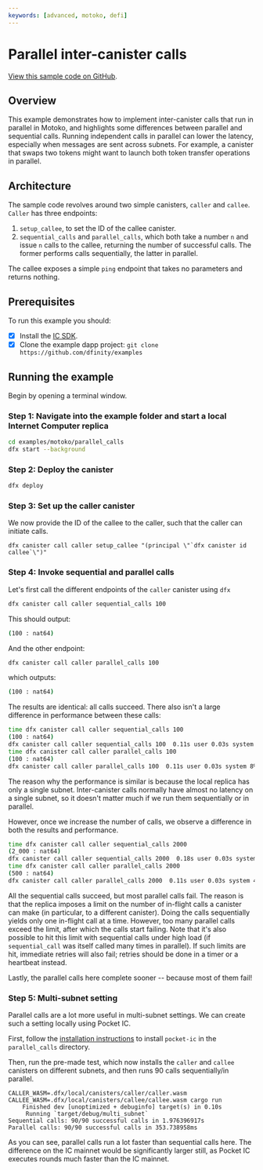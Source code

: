 ```yaml
---
keywords: [advanced, motoko, defi]
---
```


# Parallel inter-canister calls

[View this sample code on GitHub](https://github.com/dfinity/examples/tree/master/motoko/parallel_calls).

## Overview

This example demonstrates how to implement inter-canister calls that run in parallel in Motoko, and highlights some differences between parallel and sequential calls. Running independent calls in parallel can lower the latency, especially when messages are sent across subnets. For example, a canister that swaps two tokens might want to launch both token transfer operations in parallel.

## Architecture

The sample code revolves around two simple canisters, `caller` and `callee`. `Caller` has three endpoints:
1. `setup_callee`, to set the ID of the callee canister.
2. `sequential_calls` and `parallel_calls`, which both take a number `n` and issue `n` calls to the callee, returning the number of successful calls. The former performs calls sequentially, the latter in parallel.

The callee exposes a simple `ping` endpoint that takes no parameters and returns nothing.

## Prerequisites

To run this example you should:

- [x] Install the [IC SDK](https://internetcomputer.org/docs/current/developer-docs/setup/install/index.mdx).
- [x] Clone the example dapp project: `git clone https://github.com/dfinity/examples`

## Running the example

Begin by opening a terminal window.

### Step 1: Navigate into the example folder and start a local Internet Computer replica

```bash
cd examples/motoko/parallel_calls
dfx start --background
```

### Step 2: Deploy the canister

```bash
dfx deploy
```

### Step 3: Set up the caller canister

We now provide the ID of the callee to the caller, such that the caller can initiate calls.
```
dfx canister call caller setup_callee "(principal \"`dfx canister id callee`\")"
```

### Step 4: Invoke sequential and parallel calls

Let's first call the different endpoints of the `caller` canister using `dfx`

```bash
dfx canister call caller sequential_calls 100
```

This should output:
```bash
(100 : nat64)
```

And the other endpoint: 

```bash
dfx canister call caller parallel_calls 100
```

which outputs:

```bash
(100 : nat64)
```

The results are identical: all calls succeed. There also isn't a large difference in performance between these calls:

```bash
time dfx canister call caller sequential_calls 100
(100 : nat64)
dfx canister call caller sequential_calls 100  0.11s user 0.03s system 7% cpu 1.848 total
time dfx canister call caller parallel_calls 100
(100 : nat64)
dfx canister call caller parallel_calls 100  0.11s user 0.03s system 8% cpu 1.728 total
```

The reason why the performance is similar is because the local replica has only a single subnet. Inter-canister calls normally have almost no latency on a single subnet, so it doesn't matter much if we run them sequentially or in parallel.

However, once we increase the number of calls, we observe a difference in both the results and performance.

```bash
time dfx canister call caller sequential_calls 2000
(2_000 : nat64)
dfx canister call caller sequential_calls 2000  0.18s user 0.03s system 1% cpu 15.587 total
time dfx canister call caller parallel_calls 2000
(500 : nat64)
dfx canister call caller parallel_calls 2000  0.11s user 0.03s system 4% cpu 3.524 total
```

All the sequential calls succeed, but most parallel calls fail. The reason is that the replica imposes a limit on the number of in-flight calls a canister can make (in particular, to a different canister). Doing the calls sequentially yields only one in-flight call at a time. However, too many parallel calls exceed the limit, after which the calls start failing. Note that it's also possible to hit this limit with sequential calls under high load (if `sequential_call` was itself called many times in parallel). If such limits are hit, immediate retries will also fail; retries should be done in a timer or a heartbeat instead.

Lastly, the parallel calls here complete sooner -- because most of them fail!

### Step 5: Multi-subnet setting

Parallel calls are a lot more useful in multi-subnet settings. We can create such a setting locally using Pocket IC. 

First, follow the [installation instructions](https://github.com/dfinity/pocketic) to install `pocket-ic` in the `parallel_calls` directory. 

Then, run the pre-made test, which now installs the `caller` and `callee` canisters on different subnets, and then runs 90 calls sequentially/in parallel.

```
CALLER_WASM=.dfx/local/canisters/caller/caller.wasm CALLEE_WASM=.dfx/local/canisters/callee/callee.wasm cargo run
    Finished dev [unoptimized + debuginfo] target(s) in 0.10s
     Running `target/debug/multi_subnet`
Sequential calls: 90/90 successful calls in 1.976396917s
Parallel calls: 90/90 successful calls in 353.738958ms
```

As you can see, parallel calls run a lot faster than sequential calls here. The difference on the IC mainnet would be significantly larger still, as Pocket IC executes rounds much faster than the IC mainnet.